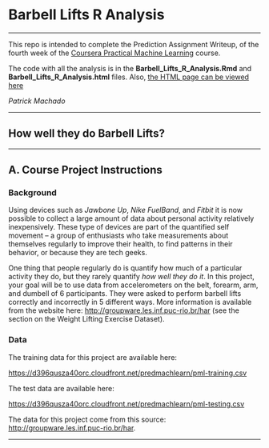 # Barbell Lifts R Analysis

---

This repo is intended to complete the Prediction Assignment Writeup, of the fourth week of the [Coursera Practical Machine Learning](https://www.coursera.org/learn/practical-machine-learning/peer/R43St/prediction-assignment-writeup) course.

The code with all the analysis is in the **Barbell_Lifts_R_Analysis.Rmd** and  **Barbell_Lifts_R_Analysis.html** files. Also, [the HTML page can be viewed here](https://patrickhamachado.github.io/Barbell_Lifts_R_Analysis/Barbell_Lifts_R_Analysis.html)


*Patrick Machado*

---

## How well they do Barbell Lifts?

---

## A. Course Project Instructions

### Background

Using devices such as *Jawbone Up*, *Nike FuelBand*, and *Fitbit* it is now possible to collect a large amount of data about personal activity relatively inexpensively. These type of devices are part of the quantified self movement – a group of enthusiasts who take measurements about themselves regularly to improve their health, to find patterns in their behavior, or because they are tech geeks. 

One thing that people regularly do is quantify how much of a particular activity they do, but they rarely quantify *how well they do it*. In this project, your goal will be to use data from accelerometers on the belt, forearm, arm, and dumbell of 6 participants. They were asked to perform barbell lifts correctly and incorrectly in 5 different ways. More information is available from the website here: <http://groupware.les.inf.puc-rio.br/har> (see the section on the Weight Lifting Exercise Dataset).



### Data

The training data for this project are available here:

<https://d396qusza40orc.cloudfront.net/predmachlearn/pml-training.csv>

The test data are available here:

<https://d396qusza40orc.cloudfront.net/predmachlearn/pml-testing.csv>

The data for this project come from this source: <http://groupware.les.inf.puc-rio.br/har>. 

---
